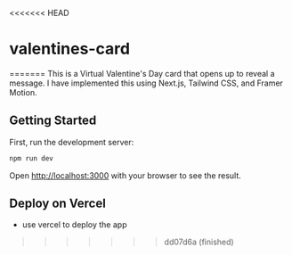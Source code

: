 <<<<<<< HEAD
# valentines-card
=======
This is a Virtual Valentine's Day card that opens up to reveal a message.
I have implemented this using Next.js, Tailwind CSS, and Framer Motion.

## Getting Started

First, run the development server:

```bash
npm run dev
```

Open [http://localhost:3000](http://localhost:3000) with your browser to see the result.

## Deploy on Vercel
- use vercel to deploy the app
>>>>>>> dd07d6a (finished)
